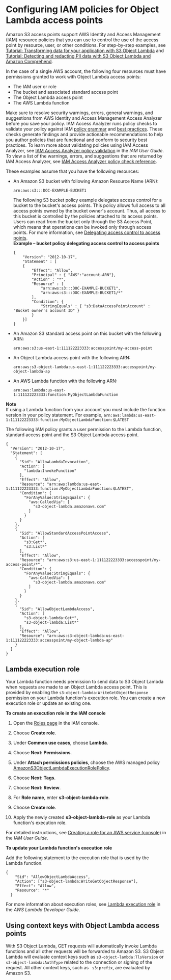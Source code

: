 # Configuring IAM policies for Object Lambda access points<a name="olap-policies"></a>

Amazon S3 access points support AWS Identity and Access Management \(IAM\) resource policies that you can use to control the use of the access point by resource, user, or other conditions\. For step\-by\-step examples, see [Tutorial: Transforming data for your application with S3 Object Lambda](tutorial-s3-object-lambda-uppercase.md) and [Tutorial: Detecting and redacting PII data with S3 Object Lambda and Amazon Comprehend](tutorial-s3-object-lambda-redact-pii.md)\.

In the case of a single AWS account, the following four resources must have permissions granted to work with Object Lambda access points:
+ The IAM user or role
+ The bucket and associated standard access point
+ The Object Lambda access point
+ The AWS Lambda function

Make sure to resolve security warnings, errors, general warnings, and suggestions from AWS Identity and Access Management Access Analyzer before you save your policy\. IAM Access Analyzer runs policy checks to validate your policy against IAM [policy grammar](https://docs.aws.amazon.com/IAM/latest/UserGuide/reference_policies_grammar.html) and [best practices](https://docs.aws.amazon.com/IAM/latest/UserGuide/best-practices.html)\. These checks generate findings and provide actionable recommendations to help you author policies that are functional and conform to security best practices\. To learn more about validating policies using IAM Access Analyzer, see [IAM Access Analyzer policy validation](https://docs.aws.amazon.com/IAM/latest/UserGuide/access-analyzer-policy-validation.html) in the *IAM User Guide*\. To view a list of the warnings, errors, and suggestions that are returned by IAM Access Analyzer, see [IAM Access Analyzer policy check reference](https://docs.aws.amazon.com/IAM/latest/UserGuide/access-analyzer-reference-policy-checks.html)\.

These examples assume that you have the following resources:
+ An Amazon S3 bucket with following Amazon Resource Name \(ARN\): 

  `arn:aws:s3:::DOC-EXAMPLE-BUCKET1`

  The following S3 bucket policy example delegates access control for a bucket to the bucket's access points\. This policy allows full access to all access points owned by the bucket owner's account\. Thus, all access to this bucket is controlled by the policies attached to its access points\. Users can read from the bucket only through the S3 Access Point, which means that operations can be invoked only through access points\. For more information, see [Delegating access control to access points](access-points-policies.md#access-points-delegating-control)\.   
**Example – bucket policy delegating access control to access points**  

  ```
  {
      "Version": "2012-10-17",
      "Statement" : [
      {
          "Effect": "Allow",
          "Principal" : { "AWS":"account-ARN"},
          "Action" : "*",
          "Resource" : [
              "arn:aws:s3:::DOC-EXAMPLE-BUCKET1", 
              "arn:aws:s3:::DOC-EXAMPLE-BUCKET1/*"
          ],
          "Condition": {
              "StringEquals" : { "s3:DataAccessPointAccount" : "Bucket owner's account ID" }
          }
      }]
  }
  ```
+ An Amazon S3 standard access point on this bucket with the following ARN: 

  `arn:aws:s3:us-east-1:111122223333:accesspoint/my-access-point`
+ An Object Lambda access point with the following ARN: 

  `arn:aws:s3-object-lambda:us-east-1:111122223333:accesspoint/my-object-lambda-ap`
+ An AWS Lambda function with the following ARN: 

  `arn:aws:lambda:us-east-1:111122223333:function:MyObjectLambdaFunction`

**Note**  
If using a Lambda function from your account you must include the function version in your policy statement\. For example, `arn:aws:lambda:us-east-1:111122223333:function:MyObjectLambdaFunction:$LATEST`

The following IAM policy grants a user permission to the Lambda function, standard access point and the S3 Object Lambda access point\.

```
{
  "Version": "2012-10-17",
  "Statement": [
    {
      "Sid": "AllowLambdaInvocation",
      "Action": [
        "lambda:InvokeFunction"
      ],
      "Effect": "Allow",
      "Resource": "arn:aws:lambda:us-east-1:111122223333:function:MyObjectLambdaFunction:$LATEST",
      "Condition": {
        "ForAnyValue:StringEquals": {
          "aws:CalledVia": [
            "s3-object-lambda.amazonaws.com"
          ]
        }
      }
    },
    {
      "Sid": "AllowStandardAccessPointAccess",
      "Action": [
        "s3:Get*",
        "s3:List*"
      ],
      "Effect": "Allow",
      "Resource": "arn:aws:s3:us-east-1:111122223333:accesspoint/my-access-point/*",
      "Condition": {
        "ForAnyValue:StringEquals": {
          "aws:CalledVia": [
            "s3-object-lambda.amazonaws.com"
          ]
        }
      }
    },
    {
      "Sid": "AllowObjectLambdaAccess",
      "Action": [
        "s3-object-lambda:Get*",
        "s3-object-lambda:List*"
      ],
      "Effect": "Allow",
      "Resource": "arn:aws:s3-object-lambda:us-east-1:111122223333:accesspoint/my-object-lambda-ap"
    }
  ]
}
```

## Lambda execution role<a name="olap-execution-role"></a>

Your Lambda function needs permission to send data to S3 Object Lambda when requests are made to an Object Lambda access point\. This is provided by enabling the `s3-object-lambda:WriteGetObjectResponse` permission on your Lambda function's execution role\. You can create a new execution role or update an existing one\.

**To create an execution role in the IAM console**

1. Open the [Roles page](https://console.aws.amazon.com/iam/home#/roles) in the IAM console\.

1. Choose **Create role**\.

1. Under **Common use cases**, choose **Lambda**\.

1. Choose **Next: Permissions**\.

1. Under **Attach permissions policies**, choose the AWS managed policy [AmazonS3ObjectLambdaExecutionRolePolicy](https://console.aws.amazon.com/iam/home#/policies/arn:aws:iam::aws:policy/service-role/AmazonS3ObjectLambdaExecutionRolePolicy$serviceLevelSummary)\.

1. Choose **Next: Tags**\.

1. Choose **Next: Review**\.

1. For **Role name**, enter **s3\-object\-lambda\-role**\.

1. Choose **Create role**\.

1. Apply the newly created **s3\-object\-lambda\-role** as your Lambda function's execution role\.

For detailed instructions, see [Creating a role for an AWS service \(console\)](https://docs.aws.amazon.com/IAM/latest/UserGuide/id_roles_create_for-service.html#roles-creatingrole-service-console) in the *IAM User Guide*\.

**To update your Lambda function's execution role**

Add the following statement to the execution role that is used by the Lambda function\.

```
{
    "Sid": "AllowObjectLambdaAccess",
    "Action": ["s3-object-lambda:WriteGetObjectResponse"],
    "Effect": "Allow",
    "Resource": "*"
  }
```

For more information about execution roles, see [Lambda execution role](https://docs.aws.amazon.com/lambda/latest/dg/lambda-intro-execution-role.html) in the *AWS Lambda Developer Guide*\.

## Using context keys with Object Lambda access points<a name="olap-keys"></a>

With S3 Object Lambda, GET requests will automatically invoke Lambda functions and all other requests will be forwarded to Amazon S3\. S3 Object Lambda will evaluate context keys such as `s3-object-lambda:TlsVersion` or `s3-object-lambda:AuthType` related to the connection or signing of the request\. All other context keys, such as ` s3:prefix`, are evaluated by Amazon S3\. 